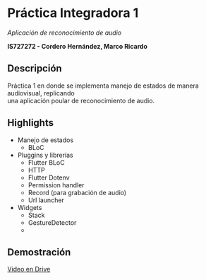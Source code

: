 # Práctica Integradora 1
_Aplicación de reconocimiento de audio_

**IS727272 - Cordero Hernández, Marco Ricardo**

## Descripción
Práctica 1 en donde se implementa manejo de estados de manera audiovisual, replicando  
una aplicación poular de reconocimiento de audio.

## Highlights
* Manejo de estados
    * BLoC
* Pluggins y librerías
    * Flutter BLoC
    * HTTP
    * Flutter Dotenv
    * Permission handler
    * Record (para grabación de audio)
    * Url launcher
* Widgets
    * Stack
    * GestureDetector
    * 

## Demostración
[Video en Drive]()
